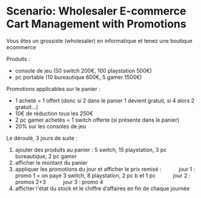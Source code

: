 # Scenario:  Wholesaler E-commerce Cart Management with Promotions
Vous êtes un grossiste (wholesaler) en informatique et tenez une boutique ecommerce

Produits :
- console de jeu (50 switch 200€, 100 playstation 500€)
- pc portable (10 bureautique 600€, 5 gamer 1500€)

Promotions applicables sur le panier :
- 1 acheté = 1 offert (donc si 2 dans le panier 1 devient gratuit, si 4 alors 2 gratuit...)
- 10€ de réduction tous les 250€
- 2 pc gamer achetés = 1 switch offerte (si présente dans le panier)
- 20% sur les consoles de jeu 

Le déroulé, 3 jours de suite :
1. ajouter des produits au panier : 5 switch, 15 playstation, 3 pc bureautique, 2 pc gamer
2. afficher le montant du panier
3. appliquer les promotions du jour et afficher le prix remisé :
      jour 1 : promo 1 = on paye 3 switch, 8 playstation, 2 pc b et 1 pc
      jour 2 : promos 2+3
      jour 3 : promo 4
4. afficher l'état du stock et le chiffre d’affaires en fin de chaque journée
